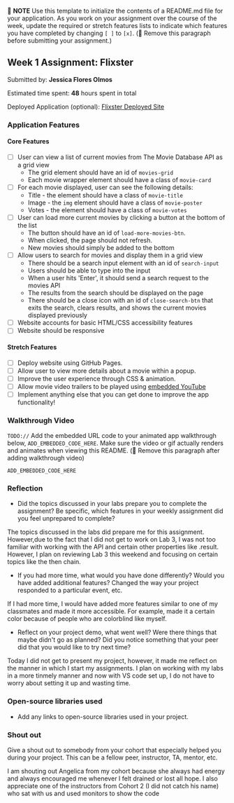 📝 **NOTE** Use this template to initialize the contents of a README.md file for your application. As you work on your assignment over the course of the week, update the required or stretch features lists to indicate which features you have completed by changing `[ ]` to `[x]`. (🚫 Remove this paragraph before submitting your assignment.)

## Week 1 Assignment: Flixster

Submitted by: **Jessica Flores Olmos**

Estimated time spent: **48** hours spent in total

Deployed Application (optional): [Flixster Deployed Site](ADD_LINK_HERE)

### Application Features

#### Core Features

- [ ] User can view a list of current movies from The Movie Database API as a grid view
  - The grid element should have an id of `movies-grid`
  - Each movie wrapper element should have a class of `movie-card`
- [ ] For each movie displayed, user can see the following details:
  - Title - the element should have a class of `movie-title`
  - Image - the `img` element should have a class of `movie-poster`
  - Votes - the element should have a class of `movie-votes`
- [ ] User can load more current movies by clicking a button at the bottom of the list
  - The button should have an id of `load-more-movies-btn`.
  - When clicked, the page should not refresh.
  - New movies should simply be added to the bottom
- [ ] Allow users to search for movies and display them in a grid view
  - There should be a search input element with an id of `search-input`
  - Users should be able to type into the input
  - When a user hits 'Enter', it should send a search request to the movies API
  - The results from the search should be displayed on the page
  - There should be a close icon with an id of `close-search-btn` that exits the search, clears results, and shows the current movies displayed previously
- [ ] Website accounts for basic HTML/CSS accessibility features
- [ ] Website should be responsive

#### Stretch Features

- [ ] Deploy website using GitHub Pages.
- [ ] Allow user to view more details about a movie within a popup.
- [ ] Improve the user experience through CSS & animation.
- [ ] Allow movie video trailers to be played using [embedded YouTube](https://support.google.com/youtube/answer/171780?hl=en)
- [ ] Implement anything else that you can get done to improve the app functionality!

### Walkthrough Video

`TODO://` Add the embedded URL code to your animated app walkthrough below, `ADD_EMBEDDED_CODE_HERE`. Make sure the video or gif actually renders and animates when viewing this README. (🚫 Remove this paragraph after adding walkthrough video)

`ADD_EMBEDDED_CODE_HERE`

### Reflection

- Did the topics discussed in your labs prepare you to complete the assignment? Be specific, which features in your weekly assignment did you feel unprepared to complete?

The topics discussed in the labs did prepare me for this assignment. However,due to the fact that I did not get to work on Lab 3, I was not too familiar with working with the API and certain other properties like .result. However, I plan on reviewing Lab 3 this weekend and focusing on certain topics like the then chain.

- If you had more time, what would you have done differently? Would you have added additional features? Changed the way your project responded to a particular event, etc.
  
If I had more time, I would have added more features similar to one of my classmates and made it more accessible. For example, made it a certain color because of people who are colorblind like myself.

- Reflect on your project demo, what went well? Were there things that maybe didn't go as planned? Did you notice something that your peer did that you would like to try next time?

Today I did not get to present my project, however, it made me reflect on the manner in which I start my assignments. I plan on working with my labs in a more tinmely manner and now with VS code set up, I do not have to worry about setting it up and wasting time.

### Open-source libraries used

- Add any links to open-source libraries used in your project.

### Shout out

Give a shout out to somebody from your cohort that especially helped you during your project. This can be a fellow peer, instructor, TA, mentor, etc.

I am shouting out Angelica from my cohort because she always had energy and always encouraged me whenever I felt drained or lost all hope. I also appreciate one of the instructors from Cohort 2 (I did not catch his name) who sat with us and used monitors to show the code